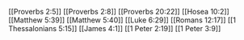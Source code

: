 [[Proverbs 2:5]]
[[Proverbs 2:8]]
[[Proverbs 20:22]]
[[Hosea 10:2]]
[[Matthew 5:39]]
[[Matthew 5:40]]
[[Luke 6:29]]
[[Romans 12:17]]
[[1 Thessalonians 5:15]]
[[James 4:1]]
[[1 Peter 2:19]]
[[1 Peter 3:9]]
